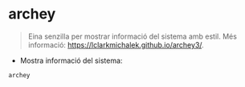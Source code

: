 # archey

> Eina senzilla per mostrar informació del sistema amb estil.
> Més informació: <https://lclarkmichalek.github.io/archey3/>.

- Mostra informació del sistema:

`archey`
